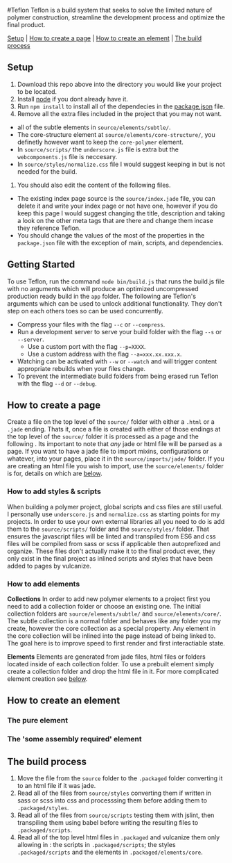 #Teflon
Teflon is a build system that seeks to solve the limited nature of polymer construction, streamline the development process and optimize the final product.

[Setup](#setup) | [How to create a page](#how-to-create-a-page) | [How to create an element](#how-to-create-an-element) | [The build process](#the-build-process)

## Setup
1. Download this repo above into the directory you would like your project to be located.
1. Install [node](https://nodejs.org/en/) if you dont already have it.
1. Run `npm install` to install all of the dependecies in the [package.json](https://github.com/HyphnKnight/Teflon/blob/master/package.json) file.
1. Remove all the extra files included in the project that you may not want.
  * all of the subtle elements in `source/elements/subtle/`.
  * The core-structure element at `source/elements/core-structure/`, you definetly however want to keep the `core-polymer` element.
  * In `source/scripts/` the `underscore.js` file is extra but the `webcomponents.js` file is neccesary.
  * In `source/styles/normalize.css` file I would suggest keeping in but is not needed for the build.
1. You should also edit the content of the following files.
  * The existing index page source is the `source/index.jade` file, you can delete it and write your index page or not have one, however if you do keep this page I would suggest changing the title, description and taking a look on the other meta tags that are there and change them incase they reference Teflon.
  * You should change the values of the most of the properties in the `package.json` file with the exception of main, scripts, and dependencies.

## Getting Started
To use Teflon, run the command `node bin/build.js` that runs the build.js file with no arguments which will produce an optimized uncompressed production ready build in the `app` folder. The following are Teflon's arguments which can be used to unlock additional functionality. They don't step on each others toes so can be used concurrently.
* Compress your files with the flag `--c` or `--compress`.
* Run a development server to serve your build folder with the flag `--s` or `--server`.
  * Use a custom port with the flag `--p=XXXX`.
  * Use a custom address with the flag `--a=xxx.xx.xxx.x`.
* Watching can be activated with `--w` or `--watch` and will trigger content appropriate rebuilds when your files change.
* To prevent the intermediate build folders from being erased run Teflon with the flag `--d` or `--debug`.

## How to create a page
Create a file on the top level of the `source/` folder with either a `.html` or a `.jade` ending. Thats it, once a file is created with either of those endings at the top level of the `source/` folder it is processed as a page and the following . Its important to note that *any* jade or html file will be parsed as a page. If you want to have a jade file to import mixins, configurations or whatever, into your pages, place it in the `source/imports/jade/` folder. If you are creating an html file you wish to import, use the `source/elements/` folder is for, details on which are [below](#how-to-add-elements).

### How to add styles & scripts
When building a polymer project, global scripts and css files are still useful. I personally use `underscore.js` and `normalize.css` as starting points for my projects. In order to use your own external libraries all you need to do is add them to the `source/scripts/` folder and the `source/styles/` folder. That ensures the javascript files will be linted and transpiled from ES6 and css files will be compiled from sass or scss if applicable then autoprefixed and organize. These files don't actually make it to the final product ever, they only exist in the final project as inlined scripts and styles that have been added to pages by vulcanize.

### How to add elements
**Collections** In order to add new polymer elements to a project first you need to add a collection folder or choose an existing one. The initial collection folders are `source/elements/subtle/` and `source/elements/core/`. The subtle collection is a normal folder and behaves like any folder you my create, however the core collection as a special property. Any element in the core collection will be inlined into the page instead of being linked to. The goal here is to improve speed to first render and first interactiable state.

**Elements** Elements are generated from jade files, html files or folders located inside of each collection folder. To use a prebuilt element simply create a collection folder and drop the html file in it. For more complicated element creation see [below](#how-to-create-an-element).

## How to create an element

### The pure element

### The 'some assembly required' element

## The build process
1. Move the file from the `source` folder to the `.packaged` folder converting it to an html file if it was jade.
1. Read all of the files from `source/styles` converting them if written in sass or scss into css and processsing them before adding them to `.packaged/styles`.
1. Read all of the files from `source/scripts` testing them with jslint, then transpiling them using babel before writing the resulting files to `.packaged/scripts`.
1. Read all of the top level html files in `.packaged` and vulcanize them only allowing in : the scripts in `.packaged/scripts`;  the styles `.packaged/scripts` and the elements in `.packaged/elements/core`.
